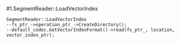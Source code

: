 #1.SegmentReader::LoadVectorIndex

```
SegmentReader::LoadVectorIndex
--fs_ptr_->operation_ptr_->CreateDirectory();
--default_codec.GetVectorIndexFormat()->read(fs_ptr_, location, vector_index_ptr);
```